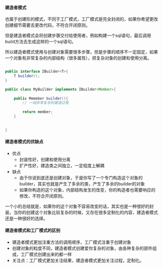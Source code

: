 #### 建造者模式

也属于创建形的模式，不同于工厂模式，工厂模式是完全封闭的，如果你希望更改创建细节需要去更改代码，不符合开闭原则。

但是建造者模式会将创建步骤交付给使用者，例如构建一个sql语句，最后调用build方法去生成这样的一个sql语句。

所以建造者模式使用与创建对象需要很多步骤，但是步骤的顺序不一定固定，如果一个对象有非常复杂的内部结构（很多属性），把复杂对象的创建和使用分离。



```java

public interface IBuilder<T>{
    T builder();
}

public class MyBuilder implements IBuilder<Member>{
    
    public Memeber builder(){
        // 一段非常复杂的建造过程
        
        return member;
    }
    
    
}

```

#### 建造者模式的优缺点

* 优点
  * 封装性好，创建和使用分离
  * 扩产性好，建造类之间独立，一定程度上解耦
* 缺点
  * 由于你说到底还是创建对象，于是你写了一个专门构造这个对象的builder，其实也就是产生了多余的类，产生了多余的builder的对象
  * 如果你构造的这个对象，内部结构发生的改变，你的构造者也需要响应的修改，不符合开闭原则。

一个小的总结就是，如果你的这个对象不容易改变的话，其实也是一种很好的封装，当你的创建这个对象比较复杂的时候，又存在很多定制化的内容，建造者模式还是一种很好的选择。





#### 建造者模式和工厂模式的区别

* 建造者模式更加注重方法的调用顺序，工厂模式注重于创建对象
* 创建对象的粒度不同，建造者模式创建爱你复杂的对象，由各种复杂的部件组成，工厂模式创建出来的都一样
* 关注点：工厂模式更加关注结果，建造者模式更加关注过程，定制化。
